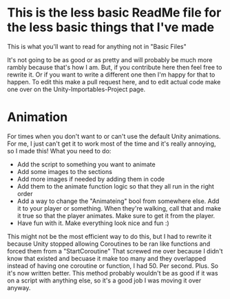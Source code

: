# This is the less basic ReadMe file for the less basic things that I've made

This is what you'll want to read for anything not in "Basic Files"

It's not going to be as good or as pretty and will probably be much more rambly because that's how I am. But, if you contribute here then feel free to rewrite it. Or if you want to write a different one then I'm happy for that to happen. To edit this make a pull request here, and to edit actual code make one over on the Unity-Importables-Project page. 

# Animation
For times when you don't want to or can't use the default Unity animations. For me, I just can't get it to work most of the time and it's really annoying, so I made this! 
What you need to do:
 - Add the script to something you want to animate
 - Add some images to the sections
 - Add more images if needed by adding them in code
 - Add them to the animate function logic so that they all run in the right order
 - Add a way to change the "Animateing" bool from somewhere else. Add it to your player or something. When they're walking, call that and make it true so that the player animates. Make sure to get it from the player. 
 - Have fun with it. Make everything look nice and fun :)
 
 This might not be the most efficient way to do this, but I had to rewrite it because Unity stopped allowing Coroutines to be ran like functions and forced them from a "StartCoroutine" That screwed me over because I didn't know that existed and becuase it make too many and they overlapped instead of having one coroutine or function, I had 50. Per second. Plus. So it's now written better. This method probably wouldn't be as good if it was on a script with anything else, so it's a good job I was moving it over anyway. 
 
